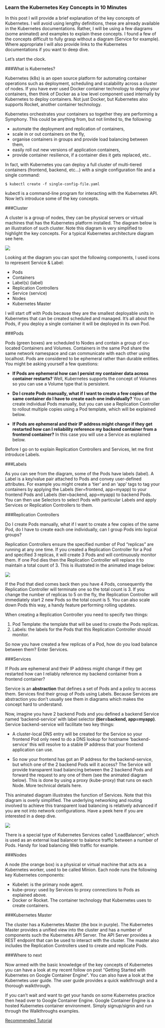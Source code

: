 ### Learn the Kubernetes Key Concepts in 10 Minutes

In this post I will provide a brief explanation of the key concepts of Kubernetes. I will avoid using lengthy definitions, these are already available in the Kubernetes documentations. Rather, I will be using a few diagrams (some animated) and examples to explain these concepts. I found a few of the concepts difficult to fully grasp without a diagram (Service for example). Where appropriate I will also provide links to the Kubernetes documentations if you want to deep dive.

Let’s start the clock.

###What is Kubernetes?

Kubernetes (k8s) is an open source platform for automating container operations such as deployment, scheduling and scalability across a cluster of nodes. If you have ever used Docker container technology to deploy your containers, then think of Docker as a low level component used internally by Kubernetes to deploy containers. Not just Docker, but Kubernetes also supports Rocket, another container technology.

Kubernetes orchestrates your containers so together they are performing a Symphony. This could be anything from, but not limited to, the following:

- automate the deployment and replication of containers,
- scale in or out containers on the fly,
- organise containers in groups and provide load balancing between them,
- easily roll out new versions of application containers,
- provide container resilience, if a container dies it gets replaced, etc..

In fact, with Kubernetes you can deploy a full cluster of multi-tiered containers (frontend, backend, etc…) with a single configuration file and a single command:

```
$ kubectl create -f single-config-file.yaml
```

kubectl is a command-line program for interacting with the Kubernetes API. Now let’s introduce some of the key concepts.

###Cluster

A cluster is a group of nodes, they can be physical servers or virtual machines that has the Kubernetes platform installed. The diagram below is an illustration of such cluster. Note this diagram is very simplified to highlight the key concepts. For a typical Kubernetes architecture diagram see here.

![](assets/kubernetes_cluster.png)

Looking at the diagram you can spot the following components, I used icons to represent Service & Label:

- Pods
- Containers
- Label(s) (label)
- Replication Controllers
- Service (service)
- Nodes
- Kubernetes Master

I will start off with Pods because they are the smallest deployable units in Kubernetes that can be created scheduled and managed. It’s all about the Pods, if you deploy a single container it will be deployed in its own Pod.

###Pods

Pods (green boxes) are scheduled to Nodes and contain a group of co-located Containers and Volumes. Containers in the same Pod share the same network namespace and can communicate with each other using localhost. Pods are considered to be ephemeral rather than durable entities. You might be asking yourself a few questions:

- **If Pods are ephemeral how can I persist my container data across container restarts?** Well, Kubernetes supports the concept of Volumes so you can use a Volume type that is persistent.

- **Do I create Pods manually, what if I want to create a few copies of the same container do I have to create each one individually?** You can create individual Pods manually, but you can use a Replication Controller to rollout multiple copies using a Pod template, which will be explained below.

- **If Pods are ephemeral and their IP address might change if they get restarted how can I reliability reference my backend container from a frontend container?** In this case you will use a Service as explained below.

Before I go on to explain Replication Controllers and Services, let me first introduce Labels.

###Labels

As you can see from the diagram, some of the Pods have labels (label). A Label is a key/value pair attached to Pods and convey user-defined attributes. For example you might create a ‘tier’ and an ‘app’ tags to tag your containers by applying the Labels (tier=frontend, app=myapp) to your frontend Pods and Labels (tier=backend, app=myapp) to backend Pods. You can then use Selectors to select Pods with particular Labels and apply Services or Replication Controllers to them.

###Replication Controllers

Do I create Pods manually, what if I want to create a few copies of the same Pod, do I have to create each one individually, can I group Pods into logical groups?

Replication Controllers ensure the specified number of Pod “replicas” are running at any one time. If you created a Replication Controller for a Pod and specified 3 replicas, it will create 3 Pods and will continuously monitor them. If one Pod dies then the Replication Controller will replace it to maintain a total count of 3. This is illustrated in the animated image below:

![](assets/kubernetes_replication_controller.gif)

If the Pod that died comes back then you have 4 Pods, consequently the Replication Controller will terminate one so the total count is 3. If you change the number of replicas to 5 on the fly, the Replication Controller will immediately start 2 new Pods so the total count is 5. You can also scale down Pods this way, a handy feature performing rolling updates.

When creating a Replication Controller you need to specify two things:

1. Pod Template: the template that will be used to create the Pods replicas.
2. Labels: the labels for the Pods that this Replication Controller should monitor.

So now you have created a few replicas of a Pod, how do you load balance between them? Enter Services.

###Services

If Pods are ephemeral and their IP address might change if they get restarted how can I reliably reference my backend container from a frontend container?

Service is an **abstraction** that defines a set of Pods and a policy to access them. Services find their group of Pods using Labels. Because Services are abstraction you don’t usually see them in diagrams which makes the concept hard to understand.

Now, imagine you have 2 backend Pods and you defined a backend Service named ‘backend-service’ with label selector **(tier=backend, app=myapp)**. Service backend-service will facilitate two key things:

- A cluster-local DNS entry will be created for the Service so your frontend Pod only need to do a DNS lookup for hostname ‘backend-service’ this will resolve to a stable IP address that your frontend application can use.

- So now your frontend has got an IP address for the backend-service, but which one of the 2 backend Pods will it access? The Service will provide transparent load balancing between the 2 backend Pods and forward the request to any one of them (see the animated diagram below). This is done by using a proxy (kube-proxy) that runs on each Node. More technical details here.

This animated diagram illustrates the function of Services. Note that this diagram is overly simplified. The underlying networking and routing involved to achieve this transparent load balancing is relatively advanced if you are not into network configurations. Have a peek here if you are interested in a deep dive.

![](assets/kubernetes_service.gif)

There is a special type of Kubernetes Services called ‘LoadBalancer’, which is used as an external load balancer to balance traffic between a number of Pods. Handy for load balancing Web traffic for example.

###Nodes

A node (the orange box) is a physical or virtual machine that acts as a Kubernetes worker, used to be called Minion. Each node runs the following key Kubernetes components:

- Kubelet: is the primary node agent.
- kube-proxy: used by Services to proxy connections to Pods as explained above.
- Docker or Rocket. The container technology that Kubernetes uses to create containers.

###Kubernetes Master

The cluster has a Kubernetes Master (the box in purple). The Kubernetes Master provides a unified view into the cluster and has a number of components such the Kubernetes API Server. The API Server provides a REST endpoint that can be used to interact with the cluster. The master also includes the Replication Controllers used to create and replicate Pods.

###Where to next

Now armed with the basic knowledge of the key concepts of Kubernetes you can have a look at my recent follow on post “Getting Started with Kubernetes on Google Container Engine“. You can also have a look at the Kubernetes user guide. The user guide provides a quick walkthrough and a thorough walkthrough.

If you can’t wait and want to get your hands on some Kubernetes practice then head over to Google Container Engine. Google Container Engine is a hosted Kubernetes container environment. Simply signup/signin and run through the Walkthroughs examples.

[Recommended Tutorial](https://www.youtube.com/watch?v=9Wzw84Q-8yc)
